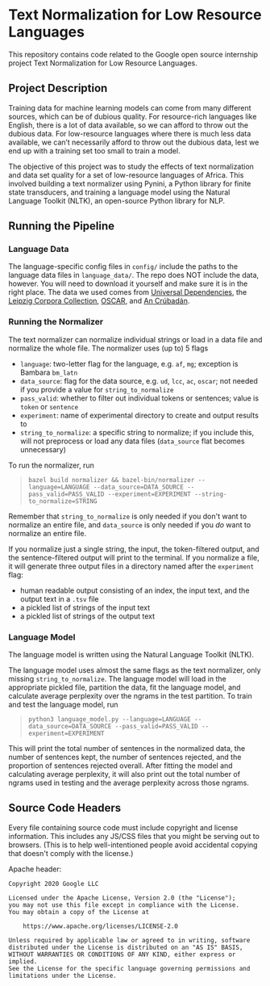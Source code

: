 # Text Normalization for Low Resource Languages

This repository contains code related to the Google open source internship project Text Normalization for Low Resource Languages.

## Project Description

Training data for machine learning models can come from many different sources, which can be of dubious quality. For resource-rich languages like English, there is a lot of data available, so we can afford to throw out the dubious data. For low-resource languages where there is much less data available, we can’t necessarily afford to throw out the dubious data, lest we end up with a training set too small to train a model.

The objective of this project was to study the effects of text normalization and data set quality for a set of low-resource languages of Africa. This involved building a text normalizer using Pynini, a Python library for finite state transducers, and training a language model using the Natural Language Toolkit (NLTK), an open-source Python library for NLP.

## Running the Pipeline

### Language Data

The language-specific config files in `config/` include the paths to the language data files in `language_data/`. The repo does NOT include the data, however. You will need to download it yourself and make sure it is in the right place. The data we used comes from [Universal Dependencies](https://universaldependencies.org/#language-u), the [Leipzig Corpora Collection](https://wortschatz.uni-leipzig.de/en/download), [OSCAR](https://oscar-corpus.com/), and [An Crúbadán](http://crubadan.org/).

### Running the Normalizer

The text normalizer can normalize individual strings or load in a data file and normalize the whole file. The normalizer uses (up to) 5 flags
- `language`:  two-letter flag for the language, e.g. `af`, `mg`; exception is Bambara `bm_latn`
- `data_source`:  flag for the data source, e.g. `ud`, `lcc`, `ac`, `oscar`; not needed if you provide a value for `string_to_normalize`
- `pass_valid`:  whether to filter out individual tokens or sentences; value is `token` or `sentence`
- `experiment`:  name of experimental directory to create and output results to
- `string_to_normalize`:  a specific string to normalize; if you include this, will not preprocess or load any data files (`data_source` flat becomes unnecessary)

To run the normalizer, run 
>`bazel build normalizer && bazel-bin/normalizer --language=LANGUAGE --data_source=DATA_SOURCE --pass_valid=PASS_VALID --experiment=EXPERIMENT --string-to_normalize=STRING`

Remember that `string_to_normalize` is only needed if you don't want to normalize an entire file, and `data_source` is only needed if you _do_ want to normalize an entire file.

If you normalize just a single string, the input, the token-filtered output, and the sentence-filtered output will print to the terminal. If you normalize a file, it will generate three output files in a directory named after the `experiment` flag:
- human readable output consisting of an index, the input text, and the output text in a `.tsv` file
- a pickled list of strings of the input text
- a pickled list of strings of the output text

### Language Model

The language model is written using the Natural Language Toolkit (NLTK).

The language model uses almost the same flags as the text normalizer, only missing `string_to_normalize`. The language model will load in the appropriate pickled file, partition the data, fit the language model, and calculate average perplexity over the ngrams in the test partition. To train and test the language model, run
>`python3 language_model.py --language=LANGUAGE --data_source=DATA_SOURCE --pass_valid=PASS_VALID --experiment=EXPERIMENT`

This will print the total number of sentences in the normalized data, the number of sentences kept, the number of sentences rejected, and the proportion of sentences rejected overall. After fitting the model and calculating average perplexity, it will also print out the total number of ngrams used in testing and the average perplexity across those ngrams.

## Source Code Headers

Every file containing source code must include copyright and license
information. This includes any JS/CSS files that you might be serving out to
browsers. (This is to help well-intentioned people avoid accidental copying that
doesn't comply with the license.)

Apache header:

    Copyright 2020 Google LLC

    Licensed under the Apache License, Version 2.0 (the "License");
    you may not use this file except in compliance with the License.
    You may obtain a copy of the License at

        https://www.apache.org/licenses/LICENSE-2.0

    Unless required by applicable law or agreed to in writing, software
    distributed under the License is distributed on an "AS IS" BASIS,
    WITHOUT WARRANTIES OR CONDITIONS OF ANY KIND, either express or implied.
    See the License for the specific language governing permissions and
    limitations under the License.
